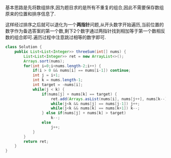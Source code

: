 基本思路是先将数组排序,因为题目求的是所有不重复的组合,因此不需要保存数组原来的位置和排序信息了.

这样经过排序之后就可以退化为一个**两指针**问题,从开头数字开始遍历,当前位置的数字作为备选答案的第一个数,剩下2个数字通过两指针找到相加等于第一个数相反数的组合即可.遍历过程中注意跳过相等的数字即可.


```java
class Solution {
    public List<List<Integer>> threeSum(int[] nums) {
        List<List<Integer>> ret = new ArrayList<>();
        Arrays.sort(nums);
        for(int i=0;i<nums.length-2;i++) {
            if(i > 0 && nums[i] == nums[i-1]) continue;
            int j = i+1;
            int k = nums.length-1;
            int target = -nums[i];
            while(j < k) {
                if(nums[j] + nums[k] == target) {
                    ret.add(Arrays.asList(nums[i], nums[j++], nums[k--]));
                    while(j<k && nums[j] == nums[j-1]) j++;
                    while(j<k && nums[k] == nums[k+1]) k--;
                } else if(nums[j] + nums[k] > target)
                    k--;
                else
                    j++;
            }
        }
        return ret;
    }
}
```
